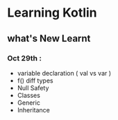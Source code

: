 # Learning Kotlin

## what's New Learnt

### Oct 29th :
- variable declaration ( val vs var )
- f() diff types 
- Null Safety
- Classes
- Generic
- Inheritance